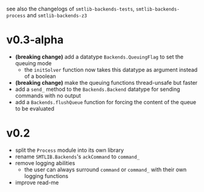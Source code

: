 see also the changelogs of `smtlib-backends-tests`, `smtlib-backends-process` and
`smtlib-backends-z3`

# v0.3-alpha
- **(breaking change)** add a datatype `Backends.QueuingFlag` to set the queuing mode
  - the `initSolver` function now takes this datatype as argument instead of a
    boolean
- **(breaking change)** make the queuing functions thread-unsafe but faster
- add a `send_` method to the `Backends.Backend` datatype for sending commands with no output
- add a `Backends.flushQueue` function for forcing the content of the queue to be
  evaluated

# v0.2
- split the `Process` module into its own library
- rename `SMTLIB.Backends`'s `ackCommand` to `command_`
- remove logging abilities
  - the user can always surround `command` or `command_` with their own logging
    functions
- improve read-me
